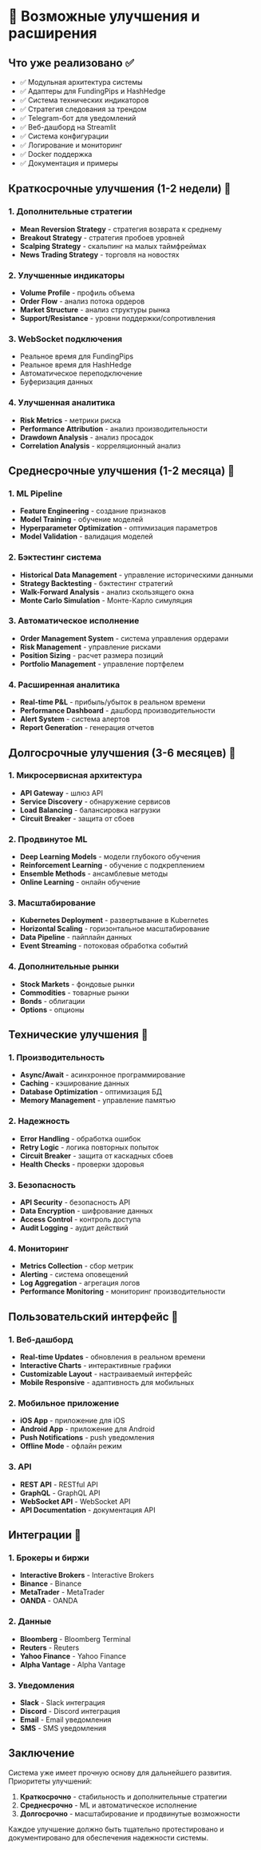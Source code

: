 # 🚀 Возможные улучшения и расширения

## Что уже реализовано ✅

- ✅ Модульная архитектура системы
- ✅ Адаптеры для FundingPips и HashHedge
- ✅ Система технических индикаторов
- ✅ Стратегия следования за трендом
- ✅ Telegram-бот для уведомлений
- ✅ Веб-дашборд на Streamlit
- ✅ Система конфигурации
- ✅ Логирование и мониторинг
- ✅ Docker поддержка
- ✅ Документация и примеры

## Краткосрочные улучшения (1-2 недели) 🔧

### 1. Дополнительные стратегии
- **Mean Reversion Strategy** - стратегия возврата к среднему
- **Breakout Strategy** - стратегия пробоев уровней
- **Scalping Strategy** - скальпинг на малых таймфреймах
- **News Trading Strategy** - торговля на новостях

### 2. Улучшенные индикаторы
- **Volume Profile** - профиль объема
- **Order Flow** - анализ потока ордеров
- **Market Structure** - анализ структуры рынка
- **Support/Resistance** - уровни поддержки/сопротивления

### 3. WebSocket подключения
- Реальное время для FundingPips
- Реальное время для HashHedge
- Автоматическое переподключение
- Буферизация данных

### 4. Улучшенная аналитика
- **Risk Metrics** - метрики риска
- **Performance Attribution** - анализ производительности
- **Drawdown Analysis** - анализ просадок
- **Correlation Analysis** - корреляционный анализ

## Среднесрочные улучшения (1-2 месяца) 🎯

### 1. ML Pipeline
- **Feature Engineering** - создание признаков
- **Model Training** - обучение моделей
- **Hyperparameter Optimization** - оптимизация параметров
- **Model Validation** - валидация моделей

### 2. Бэктестинг система
- **Historical Data Management** - управление историческими данными
- **Strategy Backtesting** - бэктестинг стратегий
- **Walk-Forward Analysis** - анализ скользящего окна
- **Monte Carlo Simulation** - Монте-Карло симуляция

### 3. Автоматическое исполнение
- **Order Management System** - система управления ордерами
- **Risk Management** - управление рисками
- **Position Sizing** - расчет размера позиций
- **Portfolio Management** - управление портфелем

### 4. Расширенная аналитика
- **Real-time P&L** - прибыль/убыток в реальном времени
- **Performance Dashboard** - дашборд производительности
- **Alert System** - система алертов
- **Report Generation** - генерация отчетов

## Долгосрочные улучшения (3-6 месяцев) 🌟

### 1. Микросервисная архитектура
- **API Gateway** - шлюз API
- **Service Discovery** - обнаружение сервисов
- **Load Balancing** - балансировка нагрузки
- **Circuit Breaker** - защита от сбоев

### 2. Продвинутое ML
- **Deep Learning Models** - модели глубокого обучения
- **Reinforcement Learning** - обучение с подкреплением
- **Ensemble Methods** - ансамблевые методы
- **Online Learning** - онлайн обучение

### 3. Масштабирование
- **Kubernetes Deployment** - развертывание в Kubernetes
- **Horizontal Scaling** - горизонтальное масштабирование
- **Data Pipeline** - пайплайн данных
- **Event Streaming** - потоковая обработка событий

### 4. Дополнительные рынки
- **Stock Markets** - фондовые рынки
- **Commodities** - товарные рынки
- **Bonds** - облигации
- **Options** - опционы

## Технические улучшения 🔧

### 1. Производительность
- **Async/Await** - асинхронное программирование
- **Caching** - кэширование данных
- **Database Optimization** - оптимизация БД
- **Memory Management** - управление памятью

### 2. Надежность
- **Error Handling** - обработка ошибок
- **Retry Logic** - логика повторных попыток
- **Circuit Breaker** - защита от каскадных сбоев
- **Health Checks** - проверки здоровья

### 3. Безопасность
- **API Security** - безопасность API
- **Data Encryption** - шифрование данных
- **Access Control** - контроль доступа
- **Audit Logging** - аудит действий

### 4. Мониторинг
- **Metrics Collection** - сбор метрик
- **Alerting** - система оповещений
- **Log Aggregation** - агрегация логов
- **Performance Monitoring** - мониторинг производительности

## Пользовательский интерфейс 🎨

### 1. Веб-дашборд
- **Real-time Updates** - обновления в реальном времени
- **Interactive Charts** - интерактивные графики
- **Customizable Layout** - настраиваемый интерфейс
- **Mobile Responsive** - адаптивность для мобильных

### 2. Мобильное приложение
- **iOS App** - приложение для iOS
- **Android App** - приложение для Android
- **Push Notifications** - push уведомления
- **Offline Mode** - офлайн режим

### 3. API
- **REST API** - RESTful API
- **GraphQL** - GraphQL API
- **WebSocket API** - WebSocket API
- **API Documentation** - документация API

## Интеграции 🔗

### 1. Брокеры и биржи
- **Interactive Brokers** - Interactive Brokers
- **Binance** - Binance
- **MetaTrader** - MetaTrader
- **OANDA** - OANDA

### 2. Данные
- **Bloomberg** - Bloomberg Terminal
- **Reuters** - Reuters
- **Yahoo Finance** - Yahoo Finance
- **Alpha Vantage** - Alpha Vantage

### 3. Уведомления
- **Slack** - Slack интеграция
- **Discord** - Discord интеграция
- **Email** - Email уведомления
- **SMS** - SMS уведомления

## Заключение

Система уже имеет прочную основу для дальнейшего развития. Приоритеты улучшений:

1. **Краткосрочно** - стабильность и дополнительные стратегии
2. **Среднесрочно** - ML и автоматическое исполнение
3. **Долгосрочно** - масштабирование и продвинутые возможности

Каждое улучшение должно быть тщательно протестировано и документировано для обеспечения надежности системы.

